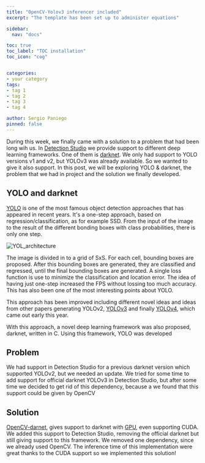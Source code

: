 ```yaml
---
title: "OpenCV-Yolov3 inferencer included"
excerpt: "The template has been set up to administer equations"

sidebar:
  nav: "docs"

toc: true
toc_label: "TOC installation"
toc_icon: "cog"


categories:
- your category
tags:
- tag 1
- tag 2
- tag 3
- tag 4

author: Sergio Paniego
pinned: false
---
```


During this week, we finally came with a solution to a problem that had been long wih us. In [Detection Studio](https://github.com/JdeRobot/DetectionStudio)
we provide support to different deep learning frameworks. One of them is [darknet](https://pjreddie.com/darknet/). We only had support to YOLO versions v1 and v2, but YOLOv3 
was already available. So we wanted to give it also support. In this post, we will be exploring YOLO & darknet, the problem that we had in project
and the solution we finally developed.

## YOLO and darknet

[YOLO](https://arxiv.org/abs/1506.02640) is one of the most famous object detection approaches that has appeared in recent years. It's a one-step approach, 
based on regression/classification, as for example SSD. From the input of the image to the result of the different bonding boxes with class probabilities, there is only one step. 


![YOL_architecture](https://miro.medium.com/max/1148/1*15uBgdR3_rNZzx665Leang.jpeg)

The image is divided in to a grid of SxS. For each cell, bounding boxes are proposed. After this bounding boxes are generated, 
they are classified and regressed, until the final bounding boxes are generated. A single loss function is use to minimize the
classification and location error. The idea of having just one-step increased the FPS without lossing too much accuracy. This has also
been one of the most interesting points about YOLO.

This approach has been improved including different novel ideas and ideas from other papers generating YOLOv2, [YOLOv3](https://pjreddie.com/media/files/papers/YOLOv3.pdf)
 and finally [YOLOv4](https://arxiv.org/abs/2004.10934), which came out early this year.
 
 With this approach, a novel deep learning framework was also proposed, darknet, written in C. Using this framework, YOLO was developed


## Problem

We had support in Detection Studio for a previous darknet version which supported YOLOv2, but we needed an update.
We tried for some time to add support for official darknet YOLOv3 in Detection Studio, but after some time we decided to get rid of 
this dependency, because a we found that this support could be given by OpenCV

## Solution

[OpenCV-darnet](https://www.pyimagesearch.com/2020/02/03/how-to-use-opencvs-dnn-module-with-nvidia-gpus-cuda-and-cudnn/), gives support to darknet 
with [GPU](https://www.pyimagesearch.com/2020/02/03/how-to-use-opencvs-dnn-module-with-nvidia-gpus-cuda-and-cudnn/), even supporting CUDA. We added this support to 
Detection Studio, removing the official darknet but still giving support to this framework. We removed one dependency, since we already used OpenCV. The inference
time of this implementation were great thanks to the CUDA support so we implemented this solution!